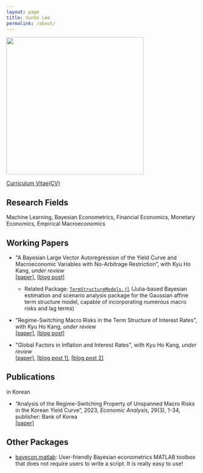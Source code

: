 ```yaml
---
layout: page
title: Sunho Lee
permalink: /about/
---
```


<p style="text-align: left;">
  <a href="url"><img src="https://econpreference.github.io/images/self.jpg" width="360" ></a>
</p>

[Curriculum Vitae(CV)](https://econPreference.github.io/CV.pdf)

## Research Fields

Machine Learning, Bayesian Econometrics, Financial Economics, Monetary Economics, Empirical Macroeconomics

## Working Papers

- "A Bayesian Large Vector Autoregression of the Yield Curve and Macroeconomic Variables with No-Arbitrage Restriction”, with Kyu Ho Kang, _under review_\
  [[paper]](https://papers.ssrn.com/sol3/papers.cfm?abstract_id=4708628), [[blog post]](https://econpreference.github.io/GDTSM/)

  - Related Package: [`TermStructureModels.jl`](https://github.com/econPreference/TermStructureModels.jl) (Julia-based Bayesian estimation and scenario analysis package for the Gaussian affine term structure model, capable of incorporating numerous macro risks and lag terms)

- "Regime-Switching Macro Risks in the Term Structure of Interest Rates", with Kyu Ho Kang, _under review_\
  [[paper]](https://papers.ssrn.com/sol3/papers.cfm?abstract_id=4414404), [[blog post]](https://econpreference.github.io/RSmacro/)

- "Global Factors in Inflation and Interest Rates", with Kyu Ho Kang, _under review_\
  [[paper]](https://papers.ssrn.com/sol3/papers.cfm?abstract_id=3874405), [[blog post 1]](https://econpreference.github.io/YC_inflt/), [[blog post 2]](https://econpreference.github.io/longend/)

## Publications

in Korean

- “Analysis of the Regime-Switching Property of Unspanned Macro Risks in the Korean Yield Curve”, 2023, _Economic Analysis_, 29(3), 1-34, publisher: Bank of Korea\
  [[paper]](https://www.bok.or.kr/imerEng/bbs/E0002726/view.do?nttId=10079763&menuNo=600346&pageIndex=1)

## Other Packages

- [bayecon.matlab](https://github.com/econPreference/bayecon.matlab): User-friendly Bayesian econometrics MATLAB toolbox that does not require users to write a script. It is really easy to use!

